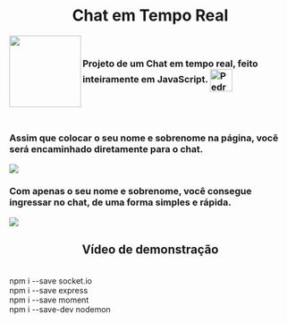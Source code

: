 

 <div align="center">
<h1>Chat em Tempo Real</h1>

</div>
<div>
<img src="https://media.discordapp.net/attachments/1052029956865151072/1054459167626231828/Mention-rafiki_1.png?" align="left" width=128 height=128><br><h3>Projeto de um Chat em tempo real, feito inteiramente em JavaScript.   <img align="center" alt="Pedro-Js" height="40" width="40" src="https://cdn-icons-png.flaticon.com/512/8945/8945581.png"> </h3> 
</div>
<br><br> 

 ### Assim que colocar o seu nome e sobrenome na página, você será encaminhado diretamente para o chat.
 <img src="https://media.discordapp.net/attachments/1052029956865151072/1054459944302288946/image.png?width=1666&height=656"><br>
 
  ### Com apenas o seu nome e sobrenome, você consegue ingressar no chat, de uma forma simples e rápida.
 <img src="https://media.discordapp.net/attachments/1052029956865151072/1054470417978499173/image.png?width=1668&height=656"><br>
 

<div align="center">
<h2>Vídeo de demonstração </h2>

</div>




<br>
npm i --save socket.io<br>
npm i --save express<br>
npm i --save moment<br>
npm i --save-dev nodemon

